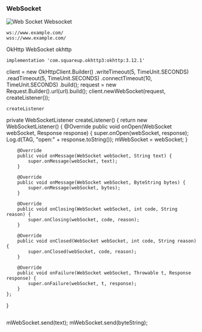 ### WebSocket

![Web Socket](https://img-blog.csdnimg.cn/20190107105658962.png?x-oss-process=image/watermark,type_ZmFuZ3poZW5naGVpdGk,shadow_10,text_aHR0cHM6Ly9ibG9nLmNzZG4ubmV0L2ZvbWluX3podQ==,size_16,color_FFFFFF,t_70)
Websocket
```
ws://www.example.com/
wss://www.example.com/
```
 OkHttp WebSocket
okhttp
```
implementation 'com.squareup.okhttp3:okhttp:3.12.1'
```
client = new OkHttpClient.Builder()
        .writeTimeout(5, TimeUnit.SECONDS)
        .readTimeout(5, TimeUnit.SECONDS)
        .connectTimeout(10, TimeUnit.SECONDS)
        .build();
request = new Request.Builder().url(url).build();
client.newWebSocket(request, createListener());
```
createListener
```
private WebSocketListener createListener() {
    return new WebSocketListener() {
        @Override
        public void onOpen(WebSocket webSocket, Response response) {
            super.onOpen(webSocket, response);
            Log.d(TAG, "open:" + response.toString());
            mWebSocket = webSocket;
        }

        @Override
        public void onMessage(WebSocket webSocket, String text) {
            super.onMessage(webSocket, text);
        }

        @Override
        public void onMessage(WebSocket webSocket, ByteString bytes) {
            super.onMessage(webSocket, bytes);
        }

        @Override
        public void onClosing(WebSocket webSocket, int code, String reason) {
            super.onClosing(webSocket, code, reason);
        }

        @Override
        public void onClosed(WebSocket webSocket, int code, String reason) {
            super.onClosed(webSocket, code, reason);
        }

        @Override
        public void onFailure(WebSocket webSocket, Throwable t, Response response) {
            super.onFailure(webSocket, t, response);
        }
    };
}
```

```
mWebSocket.send(text);
mWebSocket.send(byteString);
```




